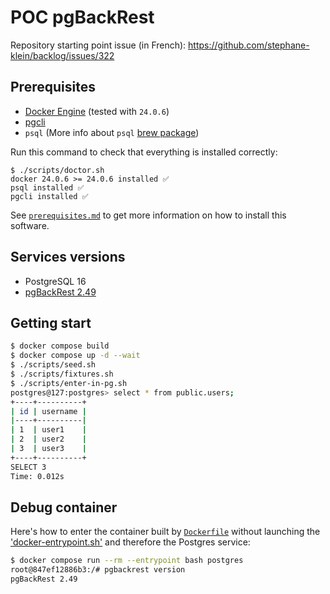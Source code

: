# POC pgBackRest

Repository starting point issue (in French): https://github.com/stephane-klein/backlog/issues/322

## Prerequisites

- [Docker Engine](https://docs.docker.com/engine/) (tested with `24.0.6`)
- [pgcli](https://www.pgcli.com/)
- `psql` (More info about `psql` [brew package](https://stackoverflow.com/a/49689589/261061))

Run this command to check that everything is installed correctly:

```
$ ./scripts/doctor.sh
docker 24.0.6 >= 24.0.6 installed ✅
psql installed ✅
pgcli installed ✅
```

See [`prerequisites.md`](prerequisites.md) to get more information on how to install this software.

## Services versions

- PostgreSQL 16
- [pgBackRest 2.49](https://github.com/pgbackrest/pgbackrest/releases/tag/release%2F2.49)

## Getting start

```sh
$ docker compose build
$ docker compose up -d --wait
$ ./scripts/seed.sh
$ ./scripts/fixtures.sh
$ ./scripts/enter-in-pg.sh
postgres@127:postgres> select * from public.users;
+----+----------+
| id | username |
|----+----------|
| 1  | user1    |
| 2  | user2    |
| 3  | user3    |
+----+----------+
SELECT 3
Time: 0.012s
```

## Debug container

Here's how to enter the container built by [`Dockerfile`](./Dockerfile) without launching the ['docker-entrypoint.sh'](./docker-entrypoint.sh) and therefore the Postgres service:

```sh
$ docker compose run --rm --entrypoint bash postgres
root@847ef12886b3:/# pgbackrest version
pgBackRest 2.49
```

